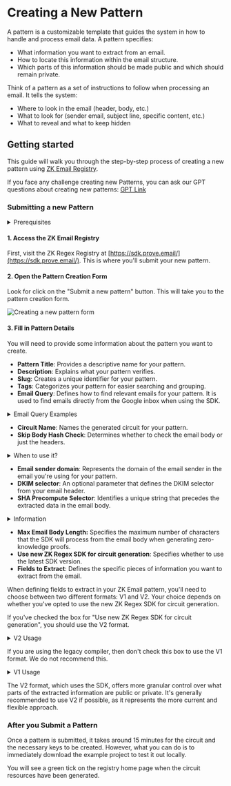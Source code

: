 # Creating a New Pattern

A pattern is a customizable template that guides the system in how to handle and process email data. A pattern specifies:

* What information you want to extract from an email.
* How to locate this information within the email structure.
* Which parts of this information should be made public and which should remain private.

Think of a pattern as a set of instructions to follow when processing an email. It tells the system:

* Where to look in the email (header, body, etc.)
* What to look for (sender email, subject line, specific content, etc.)
* What to reveal and what to keep hidden

## Getting started

This guide will walk you through the step-by-step process of creating a new pattern using [ZK Email Registry](https://sdk.prove.email/).

If you face any challenge creating new Patterns, you can ask our GPT questions about creating new patterns: [GPT Link](https://chatgpt.com/g/g-wNBWHHSPV-zk-email-fields-to-extract-generator)

### Submitting a new Pattern&#x20;

<details>

<summary>Prerequisites</summary>

Before you begin you will need to have:

* An email `.eml` file that you want to create proofs for.

</details>

#### 1. Access the ZK Email Registry

First, visit the ZK Regex Registry at [https://sdk.prove.email/](https://sdk.prove.email/). This is where you'll submit your new pattern.

#### 2. Open the Pattern Creation Form

Look for click on the "Submit a new pattern" button. This will take you to the pattern creation form.

![Creating a new pattern form](/img/creating-a-new-pattern.webp)

#### 3. Fill in Pattern Details

You will need to provide some information about the pattern you want to create.

* **Pattern Title**: Provides a descriptive name for your pattern.
* **Description**: Explains what your pattern verifies.
* **Slug**: Creates a unique identifier for your pattern.
* **Tags**: Categorizes your pattern for easier searching and grouping.
* **Email Query**: Defines how to find relevant emails for your pattern. It is used to find emails directly from the Google inbox when using the SDK.

<details>

<summary>Email Query Examples</summary>

**Search by sender:**

```
from:example@test.com
```

This query will find emails sent by a specific email address.

**Search by subject:**

```
subject:"Account Verification"
```

This query will find emails with the exact phrase "Account Verification" in the subject line.

**Search by content:**

```
"Your verification code is"
```

This query will find emails containing the exact phrase "Your verification code is" in the body.

**Combine sender and subject:**

```
from:noreply@example.com subject:"Password Reset"
```

This query will find emails from noreply@example.com with "Password Reset" in the subject.

**Search for emails with attachments:**

```
from:billing@company.com has:attachment
```

This query will find emails from billing@company.com that have attachments.

**Search by date range:**

```
from:support@service.com after:2023/01/01 before:2023/12/31
```

This query will find emails from support@service.com sent during the year 2023.

**Search for unread emails:**

```
is:unread from:notifications@app.com
```

This query will find unread emails from notifications@app.com.

**Search by label:**

```
label:important from:boss@company.com
```

This query will find emails from boss@company.com that are labeled as important.

***

Remember to make your query as specific as possible to help narrow down the search and find the most relevant emails for your pattern.

</details>

* **Circuit Name**: Names the generated circuit for your pattern.
* **Skip Body Hash Check**: Determines whether to check the email body or just the headers.

<details>

<summary>When to use it?</summary>

Set this option to `true` if:

* All the information you need can be fully retrieved from the email headers.
* You don't need to verify any information in the email body.
* You want to optimize the proof generation process by reducing the amount of data to be processed.

Set this option to `false` if:

* You need to extract or verify information from the email body.
* You want to ensure the integrity of the entire email, including its body.

</details>

* **Email sender domain**: Represents the domain of the email sender in the email you're using for your pattern.
* **DKIM selector**: An optional parameter that defines the DKIM selector from your email header.
* **SHA Precompute Selector**: Identifies a unique string that precedes the extracted data in the email body.

<details>

<summary>Information</summary>

The main purposes of this field are:

1. To optimize the number of constraints in the circuit.
2. To reduce the computational resources required for proof generation.

**When to use?**

You should use the SHA Precompute Selector when:

* You need to extract information from the email body.
* You want to optimize the proof generation process, especially for large emails.
* The information you need to extract comes after a consistent, unique string in the email body.

</details>

* **Max Email Body Length:** Specifies the maximum number of characters that the SDK will process from the email body when generating zero-knowledge proofs.
* **Use new ZK Regex SDK for circuit generation**: Specifies whether to use the latest SDK version.
* **Fields to Extract**: Defines the specific pieces of information you want to extract from the email.

When defining fields to extract in your ZK Email pattern, you'll need to choose between two different formats: V1 and V2. Your choice depends on whether you've opted to use the new ZK Regex SDK for circuit generation.

If you've checked the box for "Use new ZK Regex SDK for circuit generation", you should use the V2 format.

<details>

<summary>V2 Usage</summary>

When using V2 of the SDK, you need to provide:

1. **Parts**: This is where the JSON needed by the [zk-regex SDK](https://github.com/zkemail/zk-regex) needs to be set. Here's an example:
   * `is_public`: Determines whether this part of the regex should be revealed in the public output.
   * `regex_def`: The regex definition for this part.

Example of a V2 field extraction:

```json
{
  "parts": [
    {
      "is_public": false,
      "regex_def": "email was meant for @"
    },
    {
      "is_public": true,
      "regex_def": "\w+"
    }
  ]
}
```

You can see the limited subset of regex that our zk-regex v2 compiler supports [here](https://github.com/zkemail/zk-regex). This example would extract a username from an email body that contains text like:

"This email was meant for @johndoe123"

</details>

If you are using the legacy compiler, then don't check this box to use the V1 format. We do not recommend this.

<details>

<summary>V1 Usage</summary>

When using V1 of the SDK, you need to provide:

1. **Regex**: The full regex pattern used to extract the values. Note that the vast majority of regex syntax is not supported in the V1 compiler, only [the grammar rules mentioned here](https://zkregex.com/min\_dfa). Example: `email: ([a-zA-Z0-9]|@|\.)+`
2. **Prefix Regex**: The regex pattern that can match the characters right before the field you are interested in. \
   \
   Example: Given the string "email: [test@zkemail.com](mailto:test@zkemail.com)", the prefix regex would be `email:` (with a space at the end).
3. **Reveal States**: This field will be provided from the regex tool UI. Example: `[[[22,1],[1,1]]]`

Example of a V1 field extraction:

```json
{
  "field_name": "SenderEmail",
  "data_location": "header",
  "regex": "From: ([a-zA-Z0-9._%+-]+@[a-zA-Z0-9.-]+\\.[a-zA-Z]{2,})",
  "prefix_regex": "From: ",
  "reveal_states": [[[22,1],[1,1]]]
}
```

</details>

The V2 format, which uses the SDK, offers more granular control over what parts of the extracted information are public or private. It's generally recommended to use V2 if possible, as it represents the more current and flexible approach.

### After you Submit a Pattern

Once a pattern is submitted, it takes around 15 minutes for the circuit and the necessary keys to be created. However, what you can do is to immediately download the example project to test it out locally.

You will see a green tick on the registry home page when the circuit resources have been generated.
